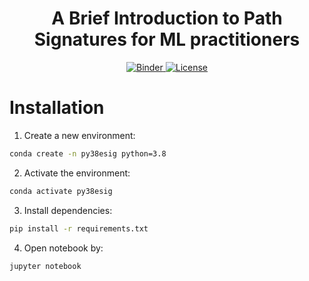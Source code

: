 <div align="center">
    <h1>A Brief Introduction to Path Signatures for ML practitioners</h1>
</div>
 
<p align="center">
    <a href="https://mybinder.org/v2/gh/kasra-hosseini/path_signatures_introduction/HEAD">
        <img alt="Binder" src="https://mybinder.org/badge_logo.svg">
    </a>
    <a href="https://github.com/kasra-hosseini/path_signatures_introduction/blob/master/LICENSE">
        <img alt="License" src="https://img.shields.io/badge/License-MIT-yellow.svg">
    </a>
</p>

# Installation

1. Create a new environment:

```bash
conda create -n py38esig python=3.8
```

2. Activate the environment:

```bash
conda activate py38esig
```

3. Install dependencies:

```bash
pip install -r requirements.txt
```

4. Open notebook by:

```bash
jupyter notebook
```